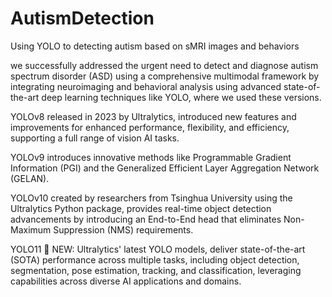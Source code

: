 # AutismDetection
Using YOLO to detecting autism based on sMRI images and behaviors

we successfully addressed the urgent need to detect and diagnose autism spectrum disorder (ASD) using a comprehensive multimodal framework by integrating neuroimaging and behavioral analysis using advanced state-of-the-art deep learning techniques like YOLO, where we used these versions. 

YOLOv8 released in 2023 by Ultralytics, introduced new features and improvements for enhanced performance, flexibility, and efficiency, supporting a full range of vision AI tasks.

YOLOv9 introduces innovative methods like Programmable Gradient Information (PGI) and the Generalized Efficient Layer Aggregation Network (GELAN).

YOLOv10 created by researchers from Tsinghua University using the Ultralytics Python package, provides real-time object detection advancements by introducing an End-to-End head that eliminates Non-Maximum Suppression (NMS) requirements.

YOLO11 🚀 NEW: Ultralytics' latest YOLO models, deliver state-of-the-art (SOTA) performance across multiple tasks, including object detection, segmentation, pose estimation, tracking, and classification, leveraging capabilities across diverse AI applications and domains.
